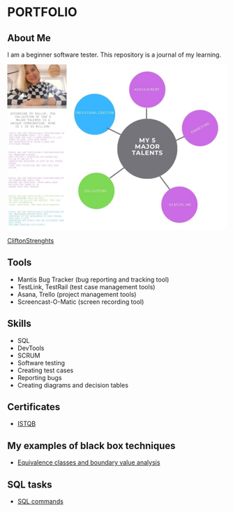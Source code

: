 # PORTFOLIO
## About Me

I am a beginner software tester. This repository is a journal of my learning.

![AboutMe](https://github.com/UniqueKate/images/blob/main/5MajorTalents.jpg)

[CliftonStrenghts](https://drive.google.com/file/d/16zvvxx6THE3C9JzVjQhCij8hzkQRrZYc/view?usp=sharing) 


## Tools
* Mantis Bug Tracker (bug reporting and tracking tool)
* TestLink, TestRail (test case management tools)
* Asana, Trello (project management tools)
* Screencast-O-Matic (screen recording tool)
## Skills
* SQL
* DevTools
* SCRUM
* Software testing
* Creating test cases
* Reporting bugs
* Creating diagrams and decision tables
## Certificates
* [ISTQB](https://drive.google.com/file/d/1v_meDghe31XnDqUvZpM-NM_2ztm5H8MU/view?usp=sharing)
## My examples of black box techniques
* [Equivalence classes and boundary value analysis](https://docs.google.com/document/d/1lzBN4Hsr0aBiAxY1ucDZWvqwq50Xe-yzqO1iQP07Qek/edit?usp=sharing)

## SQL tasks
* [SQL commands](https://docs.google.com/document/d/1NBUINM707V0oHaVQwde7Ecj37KqBbb5nABOqJoiVb3w/edit?usp=sharing)




